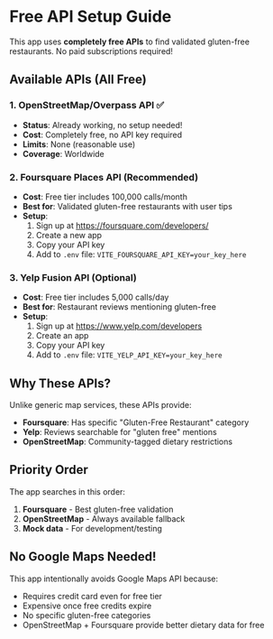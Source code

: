 # Free API Setup Guide

This app uses **completely free APIs** to find validated gluten-free restaurants. No paid subscriptions required!

## Available APIs (All Free)

### 1. OpenStreetMap/Overpass API ✅
- **Status**: Already working, no setup needed!
- **Cost**: Completely free, no API key required
- **Limits**: None (reasonable use)
- **Coverage**: Worldwide

### 2. Foursquare Places API (Recommended)
- **Cost**: Free tier includes 100,000 calls/month
- **Best for**: Validated gluten-free restaurants with user tips
- **Setup**:
  1. Sign up at https://foursquare.com/developers/
  2. Create a new app
  3. Copy your API key
  4. Add to `.env` file: `VITE_FOURSQUARE_API_KEY=your_key_here`

### 3. Yelp Fusion API (Optional)
- **Cost**: Free tier includes 5,000 calls/day
- **Best for**: Restaurant reviews mentioning gluten-free
- **Setup**:
  1. Sign up at https://www.yelp.com/developers
  2. Create an app
  3. Copy your API key
  4. Add to `.env` file: `VITE_YELP_API_KEY=your_key_here`

## Why These APIs?

Unlike generic map services, these APIs provide:
- **Foursquare**: Has specific "Gluten-Free Restaurant" category
- **Yelp**: Reviews searchable for "gluten free" mentions
- **OpenStreetMap**: Community-tagged dietary restrictions

## Priority Order

The app searches in this order:
1. **Foursquare** - Best gluten-free validation
2. **OpenStreetMap** - Always available fallback
3. **Mock data** - For development/testing

## No Google Maps Needed!

This app intentionally avoids Google Maps API because:
- Requires credit card even for free tier
- Expensive once free credits expire
- No specific gluten-free categories
- OpenStreetMap + Foursquare provide better dietary data for free